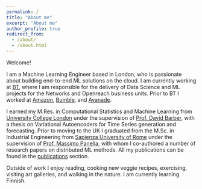 ```yaml
---
permalink: /
title: "About me"
excerpt: "About me"
author_profile: true
redirect_from: 
  - /about/
  - /about.html
---
```


Welcome! 

I am a Machine Learning Engineer based in London, who is passionate about building end-to-end ML solutions on the cloud. I am currently working at [BT](https://www.bt.com/), where I am responsible for the delivery of Data Science and ML projects for the Networks and Openreach business units. Prior to BT I worked at [Amazon](http://www.amazon.co.uk), [Bumble](https://bumble.com/), and [Avanade](https://www.avanade.com/en-gb/).

I earned my M.Res. in Computational Statistics and Machine Learning from [University College London](http://www.ucl.ac.uk) under the supervision of [Prof. David Barber](http://web4.cs.ucl.ac.uk/staff/D.Barber/pmwiki/pmwiki.php), with a thesis on Variational Autoencoders for Time Series generation and forecasting. Prior to moving to the UK I graduated from the M.Sc. in Industrial Engineering from [Sapienza University of Rome](https://www.uniroma1.it/en/) under the supervision of [Prof. Massimo Panella](https://sites.google.com/uniroma1.it/massimopanella-eng/home), with whom I co-authored a number of research papers on distributed ML methods. All my publications can be found in the [publications](publications) section.

Outside of work I enjoy reading, cooking new veggie recipes, exercising, visiting art galleries, and walking in the nature. I am currently learning Finnish.